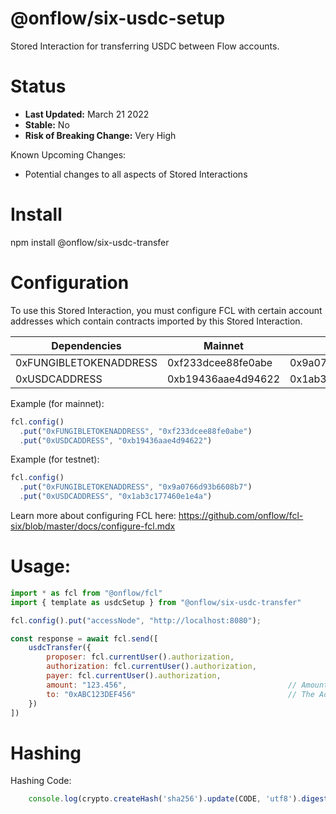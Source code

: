 # @onflow/six-usdc-setup

Stored Interaction for transferring USDC between Flow accounts.

# Status

- **Last Updated:** March 21 2022
- **Stable:** No
- **Risk of Breaking Change:** Very High

Known Upcoming Changes:

- Potential changes to all aspects of Stored Interactions

# Install

npm install @onflow/six-usdc-transfer

# Configuration 

To use this Stored Interaction, you must configure FCL with certain account addresses which contain contracts imported by this Stored Interaction.

| Dependencies           | Mainnet            | Testnet            |
| ---------------------- | ------------------ | ------------------ |
| 0xFUNGIBLETOKENADDRESS | 0xf233dcee88fe0abe | 0x9a0766d93b6608b7 |
| 0xUSDCADDRESS          | 0xb19436aae4d94622 | 0x1ab3c177460e1e4a |

Example (for mainnet):

```javascript
fcl.config()
  .put("0xFUNGIBLETOKENADDRESS", "0xf233dcee88fe0abe")
  .put("0xUSDCADDRESS", "0xb19436aae4d94622")
```

Example (for testnet):

```javascript
fcl.config()
  .put("0xFUNGIBLETOKENADDRESS", "0x9a0766d93b6608b7")
  .put("0xUSDCADDRESS", "0x1ab3c177460e1e4a")
```

Learn more about configuring FCL here: https://github.com/onflow/fcl-six/blob/master/docs/configure-fcl.mdx

# Usage:

```javascript
import * as fcl from "@onflow/fcl"
import { template as usdcSetup } from "@onflow/six-usdc-transfer"

fcl.config().put("accessNode", "http://localhost:8080");

const response = await fcl.send([
    usdcTransfer({
        proposer: fcl.currentUser().authorization,
        authorization: fcl.currentUser().authorization,     
        payer: fcl.currentUser().authorization,        
        amount: "123.456",                                    // Amount as a String representing a Cadence UFix64
        to: "0xABC123DEF456"                                  // The Address of the Account to transfer FUSD to.     
    })
])

```

# Hashing

Hashing Code:
```javascript
    console.log(crypto.createHash('sha256').update(CODE, 'utf8').digest('hex'))
```